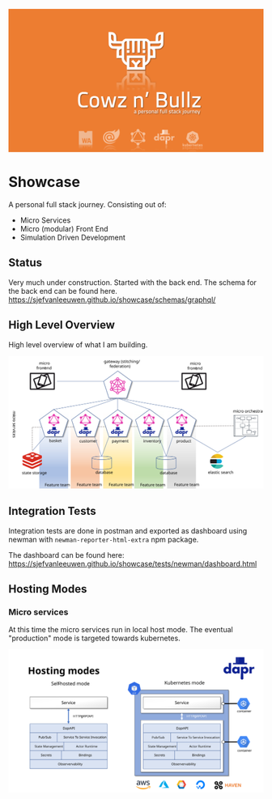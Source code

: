 ![banner](./docs/images/banner.svg)


# Showcase

A personal full stack journey. Consisting out of:

* Micro Services
* Micro (modular) Front End
* Simulation Driven Development

## Status

Very much under construction. Started with the back end. The schema for the back end can be found here.
https://sjefvanleeuwen.github.io/showcase/schemas/graphql/

## High Level Overview

High level overview of what I am building.

![High Level Overview](./docs/images/high-level.svg)

## Integration Tests

Integration tests are done in postman and exported as dashboard using newman with `newman-reporter-html-extra` npm package.

The dashboard can be found here:
https://sjefvanleeuwen.github.io/showcase/tests/newman/dashboard.html

## Hosting Modes

### Micro services

At this time the micro services run in local host mode. The eventual "production" mode is targeted towards kubernetes.

![Hosting Modes](./docs/images/hosting-modes.svg)